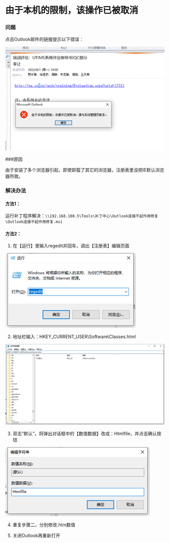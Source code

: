 # 由于本机的限制，该操作已被取消

### 问题

点击Outlook邮件的链接提示以下错误：

![](assets/20220901_111342_image.png)

###原因

由于安装了多个浏览器引起，即使卸载了其它的浏览器，注册表里没把IE默认浏览器所致。

### 解决办法

#### 方法1：

运行补丁程序解决：`\\192.168.100.5\Tools\补丁中心\Outlook连接不起作用修复\Outlook连接不起作用修复.msi`

#### 方法2：

1. 在【运行】里输入regedit并回车，调出【注册表】编辑页面

![](assets/20220901_105437_image.png)

2. 地址栏输入：HKEY_CURRENT_USER\Software\Classes\.html

![](assets/20220901_105534_image.png)

3. 双击“默认”，将弹出对话框中的【数值数据】改成：Htmlfile，并点击确认按钮

![](assets/20220901_105611_image.png)

4. 重复步骤二，分别修改.htm数值

5. 关闭Outlook再重新打开
